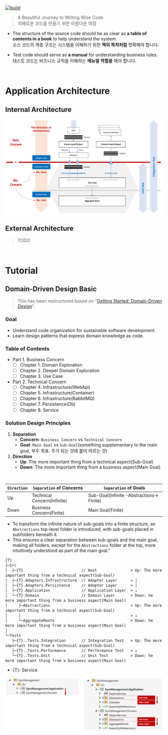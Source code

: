 [![build](https://github.com/hhko/better-code-with-ddd/actions/workflows/build.yml/badge.svg)](https://github.com/hhko/better-code-with-ddd/actions/workflows/build.yml)

> A Beautiful Journey to Writing Wise Code  
> 지혜로운 코드를 만들기 위한 아름다운 여정

- The structure of the source code should be as clear as **a table of contents in a book** to help understand the system.  
  소스 코드의 계층 구조는 시스템을 이해하기 위한 **책의 목차처럼** 명확해야 합니다.
  
- Test code should serve as **a manual** for understanding business rules.  
  테스트 코드는 비즈니스 규칙을 이해하는 **매뉴얼 역할을** 해야 합니다.

<br/>

# Application Architecture

## Internal Architecture
![](./01-architecture/part1-overview/ch04-internal-architecture/.images/Architecture.Internal.png)

## External Architecture
> TODO

<br/>

# Tutorial
## Domain-Driven Design Basic

> This has been restructured based on "[Getting Started: Domain-Driven Design](https://dometrain.com/course/getting-started-domain-driven-design-ddd/?ref=dometrain-github&promo=getting-started-domain-driven-design)".

### Goal
- Understand code organization for sustainable software development.
- Learn design patterns that express domain knowledge as code.

### Table of Contents
- Part 1. Business Concern
  - [ ] Chapter 1. Domain Exploration
  - [ ] Chapter 2. Deeper Domain Exploration
  - [ ] Chapter 3. Use Case
- Part 2. Technical Concern
  - [ ] Chapter 4. Infrastructure(WebApi)
  - [ ] Chapter 5. Infrastructure(Container)
  - [ ] Chapter 6. Infrastructure(RabbitMQ)
  - [ ] Chapter 7. Persistence(Db)
  - [ ] Chapter 8. Service

### Solution Design Principles

1. **Separation**
   - **Concern**: `Business Concern` vs `Technical Concern`
   - **Goal**: `Main Goal` vs `Sub-Goal`(something supplementary to the main goal, 부수 목표: 주가 되는 것에 붙어 따르는 것)
1. **Direction**
   - **Up**: The more important thing from a technical aspect(Sub-Goal)
   - **Down**: The more important thing from a business aspect(Main Goal)

<br/>

| `Direction`  | `Separation` of Concerns | `Separation` of Goals                         |
| --- | --- | --- |
| Up    | Technical Concern(Infinite)   | Sub-Goal(Infinite -Abstractions-> Finite)   |
| Down  | Business Concern(Finite)      | Main Goal(Finite)                           |

- To transform the infinite nature of sub-goals into a finite structure, an `Abstractions` top-level folder is introduced, with sub-goals placed in subfolders beneath it.
- This ensures a clear separation between sub-goals and the main goal, making all folders, except for the `Abstractions` folder at the top, more intuitively understood as part of the main goal."

```
{T}
├─Src
│  ├─{T}                          // Host               > Up: The more important thing from a technical aspect(Sub-Goal)
│  ├─{T}.Adapters.Infrastructure  // Adapter Layer      > │
│  ├─{T}.Adapters.Persistence     // Adapter Layer      > │
│  ├─{T}.Application              // Application Layer  > ↓
│  └─{T}.Domain                   // Domain Layer       > Down: he more important thing from a business aspect(Main Goal)
│     ├─Abstractions                                    > Up: The more important thing from a technical aspect(Sub-Goal)
│     │                                                 > ↓
│     └─AggregateRoots                                  > Down: he more important thing from a business aspect(Main Goal)
│
└─Tests
   ├─{T}..Tests.Integration       // Integration Test   > Up: The more important thing from a technical aspect(Sub-Goal)
   ├─{T}..Tests.Performance       // Performance Test   > ↓
   └─{T}..Tests.Unit              // Unit Test          > Down: he more important thing from a business aspect(Main Goal)
```
- {T}: Service

![](./03-tutorial/ddd-basic/.images/SolutionDesignExample.png)
